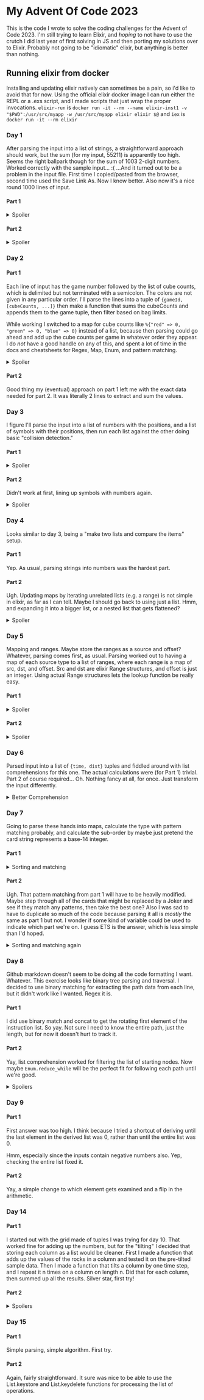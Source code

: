 # My Advent Of Code 2023

This is the code I wrote to solve the coding challenges for the Advent of Code 2023. I'm still trying to learn Elixir, and _hoping_ to not have to use the crutch I did last year of first solving in JS and then porting my solutions over to Elixir.
Probably not going to be "idiomatic" elixir, but anything is better than nothing.

## Running elixir from docker
Installing and updating elixir natively can sometimes be a pain, so i'd like to avoid that for now.
Using the official elixir docker image I can run either the REPL or a .exs script, and I made scripts that just wrap the proper invocations.
`elixir-run` is `docker run -it --rm --name elixir-inst1 -v "$PWD":/usr/src/myapp -w /usr/src/myapp elixir elixir $@`
and `iex` is `docker run -it --rm elixir`

### Day 1
After parsing the input into a list of strings, a straightforward approach should work, but the sum (for my input, 55211) is apparently too high. Seems the right ballpark though for the sum of 1003 2-digit numbers.
Worked correctly with the sample input... :(
...And it turned out to be a problem in the input file. First time I copied/pasted from the browser, second time used the Save Link As. Now I know better. Also now it's a nice round 1000 lines of input.
#### Part 1
<details>
	<summary>Spoiler</summary>
	Straightforward approach: For each line remove everything that isn't a digit and concat the first with last. Sum the resulting list.
</details>

#### Part 2
<details>
	<summary>Spoiler</summary>
	Tried just expanding the regex from part1 to include words, but the sample data had some words overlapping, and I couldn't figure out a simple way to make a regex capture them all.
	So I changed it to scan through the string and see if it starts with a digit word, then remove the first character and recurse.
</details>


### Day 2
#### Part 1
Each line of input has the game number followed by the list of cube counts, which is delimited but not terminated with a semicolon. The colors are not given in any particular order.
I'll parse the lines into a tuple of `{gameId, [cubeCounts, ...]}` then make a function that sums the cubeCounts and appends them to the game tuple, then filter based on bag limits.

While working I switched to a map for cube counts like `%{"red" => 0, "green" => 0, "blue" => 0}` instead of a list, because then parsing could go ahead and add up the cube counts per game in whatever order they appear. I do _not_ have a good handle on any of this, and spent a lot of time in the docs and cheatsheets for Regex, Map, Enum, and pattern matching.
<details>
	<summary>Spoiler</summary>
	My first answer, 254, was too low. Oh, duh! I was summing the color counts for each game, when really I should be taking the **max of each color**.
</details>

#### Part 2
Good thing my (eventual) approach on part 1 left me with the exact data needed for part 2. It was literally 2 lines to extract and sum the values.

### Day 3
I figure I'll parse the input into a list of numbers with the positions, and a list of symbols with their positions, then run each list against the other doing basic "collision detection."
#### Part 1
<details>
	<summary>Spoiler</summary>
	That worked with the sample data, but my answer on real input was too low. Then I realized I wasn't handing cases like "123*456" correctly when parsing. Fixed and tried again, but this time I was too high.
	Then realized I had an off-by one in my check for "is this a part number" when comparing it's boundaries against the symbols' positions.
	Was `sym_x >= x1 - 1 and sym_x <= x2 + 1 and sym_y >= y - 1 and sym_y <= y + 1` but should be
	`sym_x >= x1 - 1 and sym_x < x2 + 1 and sym_y >= y - 1 and sym_y <= y + 1`
	All good now.
</details>

#### Part 2
Didn't work at first, lining up symbols with numbers again.
<details>
	<summary>Spoiler</summary>
	I broke out a separate function for `is_adjacent?(symbol, number)`. In order to not be calculating String.length as often I'm storing the x1 and x2 values in the "number" tuples now.
	Tested the is_adjacent? function by refactoring Part 1 to use it and verify the result. Worked great for part 2.
</details>


### Day 4
Looks similar to day 3, being a "make two lists and compare the items" setup.
#### Part 1
Yep. As usual, parsing strings into numbers was the hardest part.
#### Part 2
Ugh. Updating maps by iterating unrelated lists (e.g. a range) is not simple in elixir, as far as I can tell. Maybe I should go back to using just a list. Hmm, and expanding it into a bigger list, or a nested list that gets flattened?
<details>
	<summary>Spoiler</summary>
	OK, the mathy trick is that the number of bonus cards goes exponential because there's copies of copies making copies.
	After a lot of back and forth with maps vs lists and nested reduces, I landed on what was ultimately a simpler approach.
	Each card knows how many wins it has, so I iterate through the list and pass along an extra list that counts how many bonus copies of this card we've gotten from previous wins. It's initialized with 0 for each card. As I iterate, I pop the first element off the bonus list, which will be for the current card. Then I can add in the bonus copies for this card, and then use that to increment the next n elements of the bonus list.
</details>


### Day 5
Mapping and ranges. Maybe store the ranges as a source and offset? Whatever, parsing comes first, as usual.
Parsing worked out to having a map of each source type to a list of ranges, where each range is a map of src, dst, and offset. Src and dst are elixir Range structures, and offset is just an integer.
Using actual Range structures lets the lookup function be really easy.
#### Part 1
<details>
	<summary>Spoiler</summary>
	With a table of {from: to} type conversions I could make a `convert(from, to, n, maps)` function that does a single conversion then recursed until from == to.
	Part 1 calls `convert(:seed, :location, s, maps)` for each seed, then returns the min of the result.
</details>

#### Part 2
<details>
	<summary>Spoiler</summary>
Looks like it _should_ just be the exact same as part 1 with a slight modification to the seed inputs. `Range` to the rescue again!
**BOOM** OOM Killer. Note to self: don't flatten the list of Ranges, they're too big. That's why Range is streamable. Good time to learn about the Stream module.

Hmm. Stream fixes the memory explosion, now we see if I can wait out the time explosion or if I have to change the algorithm to be more clever...
...only 1.7 billion seeds to brute force...
...any time now...
...I'm not trying for first place, just an answer...

Maybe I could approach it by trying to test just the edges of the ranges. That could involve a treeish search, since each seed range could map into multiple soil ranges, each of which could map into multiple fertilizer ranges, etc.

Rambling: The mappings are a set of ranges and offsets, where an input outside any of the explicit ranges has an implicit offset of 0.
For each mapping we could find the range that will have the lowest offset and just ignore the rest when exploring the space?
</details>

### Day 6
Parsed input into a list of `{time, dist}` tuples and fiddled around with list comprehensions for this one. The actual calculations were (for Part 1) trivial. Part 2 of course required... Oh. Nothing fancy at all, for once. Just transform the input differently.
<details>
	<summary>Better Comprehension</summary>
To count the number of wins I used a list comprehension that basically mapped the {time, dist} to a boolean "win" value, then used Enum.filter to get just the wins:
```
def count_wins({time, dist}) do
	wins = for h <- 0..time, do: (h * (time - h)) > dist
	Enum.filter(wins, fn t -> t end)
	|> Kernel.length
	|> IO.inspect
end
```

But that's lame. I wanted to use the comprehension itself to do the filtering. I know you can give it filters but I didn't realise I could put the logic itself there.
First thought was like `wins = for h <- 0..time, won != false, do: won = (h * (time - h)) > dist` but it didn't work right.
Eventually learned I could put the calculation itself in the filter clause and just return the resulting value like so:
```
for h <- 0..time, won? = (h * (time - h)) > dist, do: won?
```

And in hindsight it turns out this works just fine also.
```
Enum.filter(0..time, fn h -> (h * (time - h)) > dist end)
```
</details>


### Day 7
Going to parse these hands into maps, calculate the type with pattern matching probably, and calculate the sub-order by maybe just pretend the card string represents a base-14 integer.
#### Part 1
<details>
	<summary>Sorting and matching</summary>
I wound up sorting them by giving each hand type a number and multiplying it by 10 million, and adding the sub-order that was parsed as a hex value.
Also, I calculated the hand type by counting the frequency of each letter, then pattern matching like this
```
def match_type([5]), do: {:five, 7}
def match_type([4,1]), do: {:four, 6}
def match_type([3,2]), do: {:fullhouse, 5}
def match_type([3,1,1]), do: {:three, 4}
def match_type([2,2,1]), do: {:twopair, 3}
def match_type([2,1,1,1]), do: {:onepair, 2}
def match_type([1,1,1,1,1]), do: {:highcard, 1}
```
</details>

#### Part 2
Ugh. That pattern matching from part 1 will have to be heavily modified. Maybe step through all of the cards that might be replaced by a Joker and see if they match any patterns, then take the best one?
Also I was sad to have to duplicate so much of the code because parsing it all is _mostly_ the same as part 1 but not. I wonder if some kind of variable could be used to indicate which part we're on. I guess ETS is the answer, which is less simple than I'd hoped.
<details>
	<summary>Sorting and matching again</summary>
By taking the same per-letter frequency count as part 1 and just remove the jokers from that, I could pass it separately to the matching function and make handy use of guard clauses
```
	# Given (NumberOfJokers, [numbers of each non-joker])
	def match_type2(5, _), do: {:five, 7}
	def match_type2(jokers, [c]) when jokers + c == 5, do: {:five, 7}
	def match_type2(jokers, [c,1]) when jokers + c == 4, do: {:four, 6}
	def match_type2(jokers, [c,2]) when jokers + c == 3, do: {:fullhouse, 5}
	def match_type2(jokers, [c,1,1]) when jokers + c == 3, do: {:three, 4}
	def match_type2(jokers, [c,2,1]) when jokers + c == 2, do: {:twopair, 3}
	def match_type2(jokers, [c,1,1,1]) when jokers + c == 2, do: {:onepair, 2}
	def match_type2(jokers, [1,1,1,1,1]), do: {:highcard, 1}
```
The only surprise was finding out that there was a 5-joker hand in the dataset.
</details>

### Day 8
Github markdown doesn't seem to be doing all the code formatting I want. Whatever.
This exercise looks like binary tree parsing and traversal. I decided to use binary matching for extracting the path data from each line, but it didn't work like I wanted. Regex it is.

#### Part 1
I did use binary match and concat to get the rotating first element of the instruction list. So yay. Not sure I need to know the entire path, just the length, but for now it doesn't hurt to track it.

#### Part 2
Yay, list comprehension worked for filtering the list of starting nodes. Now maybe `Enum.reduce_while` will be the perfect fit for following each path until we're good.
<details>
	<summary>Spoilers</summary>
OK, got something working on the sample, using reduce_while and also Stream.cycle to iterate through the instructions list this time. Sure is taking its time on the real data...
I wonder if it's just slow to lookup the node in the map each time? Like maybe actually storing it as a graph would make traversal faster?

OK, after letting it run for 25 hours I think I have an alternative approach. The number of starting nodes is 5 (in my data). The instruction pattern is repeating, so the pattern of nodes visited along the path should be repeating too. I can look at each of the 5 starting points and run it until it starts to repeat, giving me a step count for that path.

_Twelve Days Later..._
OK, confidence boosted by getting Day 14 Part 2 figured out. I _think_ I can use the same strategy of finding when the path starts repeating, do that for each starting node, and then find the least common multiple of the repetition lengths.
Now I've got a list of 5 tuples of `{repeats starting at offset, repeating length}` and I just need to solve for where they all intersect. Very rusty algebra, engage! Or not. When I plugged the numbers into 5 sets of `y = offset + repeat * x` there is no common y.
Back to the least common multiple idea... Or maybe I can crunch this simpler problem numerically?

</details>


### Day 9
#### Part 1
First answer was too high. I think because I tried a shortcut of deriving until the last element in the derived list was 0, rather than until the entire list was 0.

Hmm, especially since the inputs contain negative numbers also. Yep, checking the entire list fixed it.

#### Part 2
Yay, a simple change to which element gets examined and a flip in the arithmetic.


### Day 14
#### Part 1
I started out with the grid made of tuples I was trying for day 10. That worked fine for adding up the numbers, but for the "tilting" I decided that storing each column as a list would be cleaner.
First I made a function that adds up the values of the rocks in a column and tested it on the pre-tilted sample data.
Then I made a function that tilts a column by one time step, and I repeat it n times on a column on length n. Did that for each column, then summed up all the results.
Silver star, first try!

#### Part 2
<details>
		<summary>Spoilers</summary>
To make the "spin cycle" I can take what I've got from part 1, and need to be able to make new column orientations from an existing oriantation.
Also because of the large number of cycles asked for I suspect the rock pattern will eventually be repeating. Probably like Day 8 Part 2 is probably supposed to work, since the naive "just keep running" approach _still_ hasn't finished after 261 hours of CPU time.
So I'll keep a snapshot of the state after each spin (maybe as a checksum or hash?) and compare it against a list of previous states until I see a repeat. Then divide the cycle number into 1000000000 and add the remainder or something to find the right snapshot.
Rotating the grid looks like transposing and then reversing the column order. Spin function just tilts and rotates 4 times.

Sample data matches example after 1,2, and 3 cycles. So I'll crank it up to 1 billion and let it crunch while I read about algorithms for detecting repeating patterns...
I started dumping out the cycle number and md5 hash of the grid for the first 50 cycles, and by eyeballing it can see that (for sample input) it repeats every 7 cycles, with the first 3 never repeated.
And since a given pattern will always spin into the same next pattern I just need to check to see if we've _ever_ seen this pattern before to know that we're starting to repeat.
So given cycle length _c_, starting at offset _o_, getting element _n_ is the maybe same as getting element ((_n_ - _o_) mod _c_ + _o_)?

Yay, gold star first try!
</details>


### Day 15
#### Part 1
Simple parsing, simple algorithm. First try.
#### Part 2
Again, fairly straightforward. It sure was nice to be able to use the List.keystore and List.keydelete functions for processing the list of operations.
